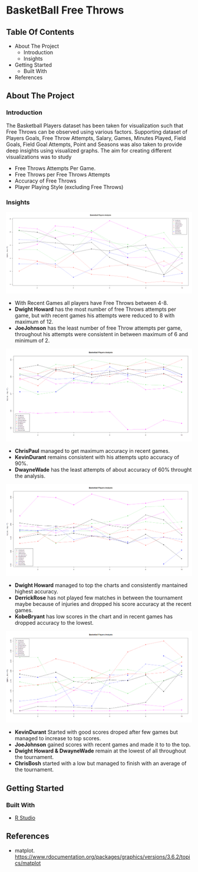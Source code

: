 # BasketBall Free Throws

## Table Of Contents
* About The Project
  * Introduction
  * Insights
* Getting Started
  * Built With
* References

## About The Project
### Introduction
The Basketball Players dataset has been taken for visualization such that Free Throws can be observed using various factors. Supporting dataset of Players Goals, Free Throw Attempts, Salary, Games, Minutes Played, Field Goals, Field Goal Attempts, Point and Seasons was also taken to provide deep insights using visualized graphs. 
The aim for creating different visualizations was to study 
* Free Throws Attempts Per Game.
* Free Throws per Free Throws Attempts
* Accuracy of Free Throws
* Player Playing Style (excluding Free Throws)

### Insights
![Free Throws Attempts Per Game](https://github.com/mukulgoyal19/Basketball-Free-Throws/blob/master/Code%20and%20Insights/FreeThrowsAttempts%20per%20Game.png)

* With Recent Games all players have Free Throws between 4-8.
* **Dwight Howard** has the most number of free Throws attempts per game, but with recent games his attempts were reduced to 8 with maximum of 12.
* **JoeJohnson** has the least number of free Throw attempts per game, throughout his attempts were consistent in between maximum of 6 and minimum of 2.

![Free Throws per Free Throws Attempts](https://github.com/mukulgoyal19/Basketball-Free-Throws/blob/master/Code%20and%20Insights/FreeThrows%20per%20FreeThrowAttempt.png)

* **ChrisPaul** managed to get maximum accuracy in recent games.
* **KevinDurant** remains consistent with his attempts upto accuracy of 90%. 
* **DwayneWade** has the least attempts of about accuracy of 60% throught the analysis.

![Accuracy of Free Throws](https://github.com/mukulgoyal19/Basketball-Free-Throws/blob/master/Code%20and%20Insights/FieldGoals%20per%20FieldGoalAttempts.png)

* **Dwight Howard** managed to top the charts and consistently mantained highest accuracy. 
* **DerrickRose** has not played few matches in between the tournament maybe because of injuries and dropped his score accuracy at the recent games.
* **KobeBryant** has low scores in the chart and in recent games has dropped accuracy to the lowest.

![Player Playing Style (excluding Free Throws)](https://github.com/mukulgoyal19/Basketball-Free-Throws/blob/master/Code%20and%20Insights/Player%20Style%20method%20excluding%20Free%20Throws.png)

* **KevinDurant** Started with good scores droped after few games but managed to increase to top scores.
* **JoeJohnson** gained scores with recent games and made it to to the top.
* **Dwight Howard & DwayneWade** remain at the lowest of all throughout the tournament.
* **ChrisBosh** started with a low but managed to finish with an average of the tournament.


## Getting Started
### Built With
* [R Studio](https://rstudio.com/products/rstudio/download/)

## References
* matplot. https://www.rdocumentation.org/packages/graphics/versions/3.6.2/topics/matplot
